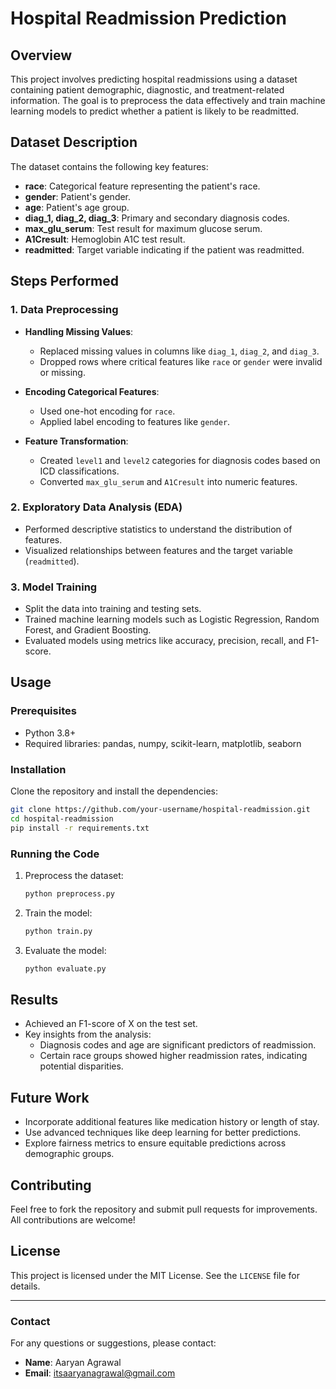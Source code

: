 # Hospital Readmission Prediction

## Overview
This project involves predicting hospital readmissions using a dataset containing patient demographic, diagnostic, and treatment-related information. The goal is to preprocess the data effectively and train machine learning models to predict whether a patient is likely to be readmitted.

## Dataset Description
The dataset contains the following key features:
- **race**: Categorical feature representing the patient's race.
- **gender**: Patient's gender.
- **age**: Patient's age group.
- **diag_1, diag_2, diag_3**: Primary and secondary diagnosis codes.
- **max_glu_serum**: Test result for maximum glucose serum.
- **A1Cresult**: Hemoglobin A1C test result.
- **readmitted**: Target variable indicating if the patient was readmitted.

## Steps Performed

### 1. Data Preprocessing
- **Handling Missing Values**:
  - Replaced missing values in columns like `diag_1`, `diag_2`, and `diag_3`.
  - Dropped rows where critical features like `race` or `gender` were invalid or missing.

- **Encoding Categorical Features**:
  - Used one-hot encoding for `race`.
  - Applied label encoding to features like `gender`.

- **Feature Transformation**:
  - Created `level1` and `level2` categories for diagnosis codes based on ICD classifications.
  - Converted `max_glu_serum` and `A1Cresult` into numeric features.

### 2. Exploratory Data Analysis (EDA)
- Performed descriptive statistics to understand the distribution of features.
- Visualized relationships between features and the target variable (`readmitted`).

### 3. Model Training
- Split the data into training and testing sets.
- Trained machine learning models such as Logistic Regression, Random Forest, and Gradient Boosting.
- Evaluated models using metrics like accuracy, precision, recall, and F1-score.

## Usage

### Prerequisites
- Python 3.8+
- Required libraries: pandas, numpy, scikit-learn, matplotlib, seaborn

### Installation
Clone the repository and install the dependencies:
```bash
git clone https://github.com/your-username/hospital-readmission.git
cd hospital-readmission
pip install -r requirements.txt
```

### Running the Code
1. Preprocess the dataset:
   ```bash
   python preprocess.py
   ```
2. Train the model:
   ```bash
   python train.py
   ```
3. Evaluate the model:
   ```bash
   python evaluate.py
   ```

## Results
- Achieved an F1-score of X on the test set.
- Key insights from the analysis:
  - Diagnosis codes and age are significant predictors of readmission.
  - Certain race groups showed higher readmission rates, indicating potential disparities.

## Future Work
- Incorporate additional features like medication history or length of stay.
- Use advanced techniques like deep learning for better predictions.
- Explore fairness metrics to ensure equitable predictions across demographic groups.

## Contributing
Feel free to fork the repository and submit pull requests for improvements. All contributions are welcome!

## License
This project is licensed under the MIT License. See the `LICENSE` file for details.

---

### Contact
For any questions or suggestions, please contact:
- **Name**: Aaryan Agrawal
- **Email**: itsaaryanagrawal@gmail.com

